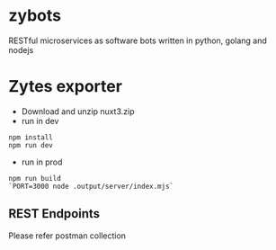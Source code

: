 # zybots
RESTful microservices as software bots written in python, golang and nodejs 

# Zytes exporter

* Download and unzip nuxt3.zip
* run in dev
```
npm install
npm run dev
```
* run in prod
```
npm run build
`PORT=3000 node .output/server/index.mjs`
```

## REST Endpoints
Please refer postman collection
